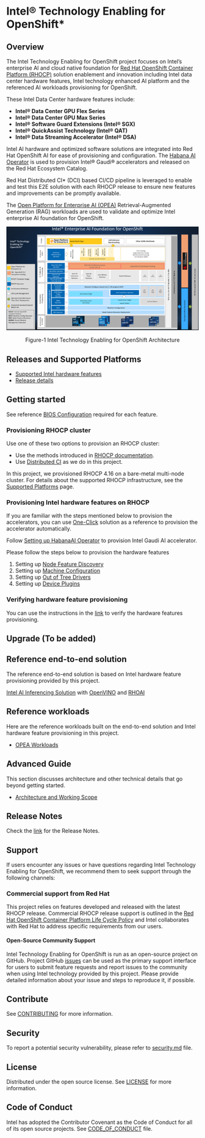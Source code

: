 # Intel® Technology Enabling for OpenShift*
## Overview
The Intel Technology Enabling for OpenShift project focuses on Intel’s enterprise AI and cloud native foundation for [Red Hat OpenShift Container Platform (RHOCP)](https://www.redhat.com/en/technologies/cloud-computing/openshift/container-platform) solution enablement and innovation including Intel data center hardware features, Intel technology enhanced AI platform and the referenced AI workloads provisioning for OpenShift.

These Intel Data Center hardware features include: 
- **Intel® Data Center GPU Flex Series**
- **Intel® Data Center GPU Max Series** 
- **Intel® Software Guard Extensions (Intel® SGX)**
- **Intel® QuickAssist Technology (Intel® QAT)**
- **Intel® Data Streaming Accelerator (Intel® DSA)** 

Intel AI hardware and optimized software solutions are integrated into Red Hat OpenShift AI for ease of provisioning and configuration. The [Habana AI Operator](https://catalog.redhat.com/software/container-stacks/detail/64342b3bcbfbb9a6588ce8dd?gs&q=habana) is used to provision Intel® Gaudi® accelerators and released on the Red Hat Ecosystem Catalog.

Red Hat Distributed CI* (DCI) based CI/CD pipeline is leveraged to enable and test this E2E solution with each RHOCP release to ensure new features and improvements can be promptly available.

The [Open Platform for Enterprise AI (OPEA)](https://github.com/opea-project) Retrieval-Augmented Generation (RAG) workloads are used to validate and optimize Intel enterprise AI foundation for OpenShift.

![Alt text](/docs/images/Intel-Technology-Enabling-for-OpenShift-Architecture.png)

<div align="center">
  Figure-1 Intel Technology Enabling for OpenShift Architecture 
</div>

## Releases and Supported Platforms 
- [Supported Intel hardware features](/docs/supported_platforms.md#supported-intel-hardware-features) 
- [Release details](/docs/releases.rst)

## Getting started
See reference [BIOS Configuration](/docs/supported_platforms.md#bios-configuration) required for each feature.

### Provisioning RHOCP cluster   
Use one of these two options to provision an RHOCP cluster: 
- Use the methods introduced in [RHOCP documentation](https://docs.openshift.com/container-platform/4.16/installing/index.html). 
- Use [Distributed CI](https://doc.distributed-ci.io/) as we do in this project.  

In this project, we provisioned RHOCP 4.16 on a bare-metal multi-node cluster. For details about the supported RHOCP infrastructure, see the [Supported Platforms](/docs/supported_platforms.md) page.

### Provisioning Intel hardware features on RHOCP
If you are familiar with the steps mentioned below to provision the accelerators, you can use [One-Click](/one_click/README.md) solution as a reference to provision the accelerator automatically.

Follow [Setting up HabanaAI Operator](/gaudi/README.md) to provision Intel Gaudi AI accelerator.  

Please follow the steps below to provision the hardware features 
1. Setting up [Node Feature Discovery](/nfd/README.md) 
2. Setting up [Machine Configuration](/machine_configuration/README.md) 
3. Setting up [Out of Tree Drivers](/kmmo/README.md) 
4. Setting up [Device Plugins](/device_plugins/README.md) 

### Verifying hardware feature provisioning 
You can use the instructions in the [link](/tests/l2/README.md) to verify the hardware features provisioning. 

## Upgrade (To be added) 

## Reference end-to-end solution 
The reference end-to-end solution is based on Intel hardware feature provisioning provided by this project. 

[Intel AI Inferencing Solution](/e2e/inference/README.md) with [OpenVINO](https://github.com/openvinotoolkit/openvino) and [RHOAI](https://www.redhat.com/en/technologies/cloud-computing/openshift/openshift-data-science) 

## Reference workloads 
Here are the reference workloads built on the end-to-end solution and Intel hardware feature provisioning in this project. 
- [OPEA Workloads](workloads/opea/chatqna/README.md)

## Advanced Guide 
This section discusses architecture and other technical details that go beyond getting started. 
- [Architecture and Working Scope](https://github.com/intel/intel-technology-enabling-for-openshift/wiki/Intel-Technology-Enabling-for-OpenShift-Architecture-and-Working-Scope) 

## Release Notes
Check the [link](https://github.com/intel/intel-technology-enabling-for-openshift/releases/) for the Release Notes.  

## Support
If users encounter any issues or have questions regarding Intel Technology Enabling for OpenShift, we recommend them to seek support through the following channels:
### Commercial support from Red Hat 
This project relies on features developed and released with the latest RHOCP release. Commercial RHOCP release support is outlined in the [Red Hat OpenShift Container Platform Life Cycle Policy](https://access.redhat.com/support/policy/updates/openshift) and Intel collaborates with Red Hat to address specific requirements from our users.  

#### Open-Source Community Support
Intel Technology Enabling for OpenShift is run as an open-source project on GitHub. Project GitHub [issues](https://github.com/intel/intel-technology-enabling-for-openshift/issues) can be used as the primary support interface for users to submit feature requests and report issues to the community when using Intel technology provided by this project. Please provide detailed information about your issue and steps to reproduce it, if possible.

## Contribute
See [CONTRIBUTING](CONTRIBUTING.md) for more information.

## Security
To report a potential security vulnerability, please refer to [security.md](/security.md) file. 

## License
Distributed under the open source license. See [LICENSE](/LICENSE.txt) for more information.

## Code of Conduct
Intel has adopted the Contributor Covenant as the Code of Conduct for all of its open source projects. See [CODE_OF_CONDUCT](/CODE_OF_CONDUCT.md) file.
